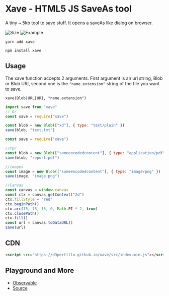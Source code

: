# Xave - HTML5 JS SaveAs tool

A tiny ~.5kb tool to save stuff. It opens a saveAs like dialog on browser.

![Size](https://img.shields.io/bundlephobia/minzip/xave)
![Example](https://www.dropbox.com/s/6loiwgznoiihb0w/example.gif?raw=1)

```
yarn add xave
```

```
npm install xave
```

## Usage

The xave function accepts 2 arguments. First argument is an url string, Blob or Blob URI, second one is the `"name.extension"` string of the file you want to save.

`xave(Blob|URL|URI, "name.extension")`

```js
import save from "xave"
// Or
const save = require("xave")

const blob = new Blob(["xd"], { type: "text/plain" })
save(blob, "text.txt")
```

```js
const save = require("xave")

//PDF
const blob = new Blob(["someencodedcontent"], { type: "application/pdf" })
save(blob, "report.pdf")

//images
const image = new Blob(["someencodedcontent"], { type: "image/png" })
save(image, "image.png")

//Canvas
const canvas = window.canvas
const ctx = canvas.getContext("2d")
ctx.fillStyle = "red"
ctx.beginPath()
ctx.arc(15, 15, 15, 0, Math.PI * 2, true)
ctx.closePath()
ctx.fill()
const url = canvas.toDataURL()
save(url)
```

## CDN

```html
<script src="https://d3portillo.github.io/xave/src/index.min.js"></script>
```

## Playground and More

- [Observable](https://observablehq.com/@d3portillo/xave)
- [Source](https://github.com/D3Portillo/xave/tree/main/src)
